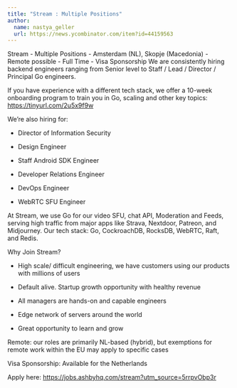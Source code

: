 ```yaml
---
title: "Stream : Multiple Positions"
author:
  name: nastya_geller
  url: https://news.ycombinator.com/item?id=44159563
---
```


<JobNavigation />

Stream - Multiple Positions - Amsterdam (NL), Skopje (Macedonia) - Remote possible - Full Time - Visa Sponsorship
We are consistently hiring backend engineers ranging from Senior level to Staff &#x2F; Lead &#x2F; Director &#x2F; Principal Go engineers.

If you have experience with a different tech stack, we offer a 10-week onboarding program to train you in Go, scaling and other key topics: <a href="https:&#x2F;&#x2F;tinyurl.com&#x2F;2u5x9f9w" rel="nofollow">https:&#x2F;&#x2F;tinyurl.com&#x2F;2u5x9f9w</a>

We’re also hiring for:

* Director of Information Security

* Design Engineer

* Staff Android SDK Engineer

* Developer Relations Engineer

* DevOps Engineer

* WebRTC SFU Engineer

At Stream, we use Go for our video SFU, chat API, Moderation and Feeds, serving high traffic from major apps like Strava, Nextdoor, Patreon, and Midjourney. Our tech stack: Go, CockroachDB, RocksDB, WebRTC, Raft, and Redis.

Why Join Stream?

* High scale&#x2F; difficult engineering, we have customers using our products with millions of users

* Default alive. Startup growth opportunity with healthy revenue

* All managers are hands-on and capable engineers

* Edge network of servers around the world

* Great opportunity to learn and grow

Remote: our roles are primarily NL-based (hybrid), but exemptions for remote work within the EU may apply to specific cases

Visa Sponsorship: Available for the Netherlands

Apply here: <a href="https:&#x2F;&#x2F;jobs.ashbyhq.com&#x2F;stream?utm_source=5rrpvObp3r" rel="nofollow">https:&#x2F;&#x2F;jobs.ashbyhq.com&#x2F;stream?utm_source=5rrpvObp3r</a>
<JobApplication />
